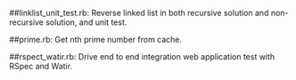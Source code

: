 ##linklist_unit_test.rb:
Reverse linked list in both recursive solution and non-recursive solution, and unit test.

##prime.rb:
Get nth prime number from cache.

##rspect_watir.rb:
Drive end to end integration web application test with RSpec and Watir.

